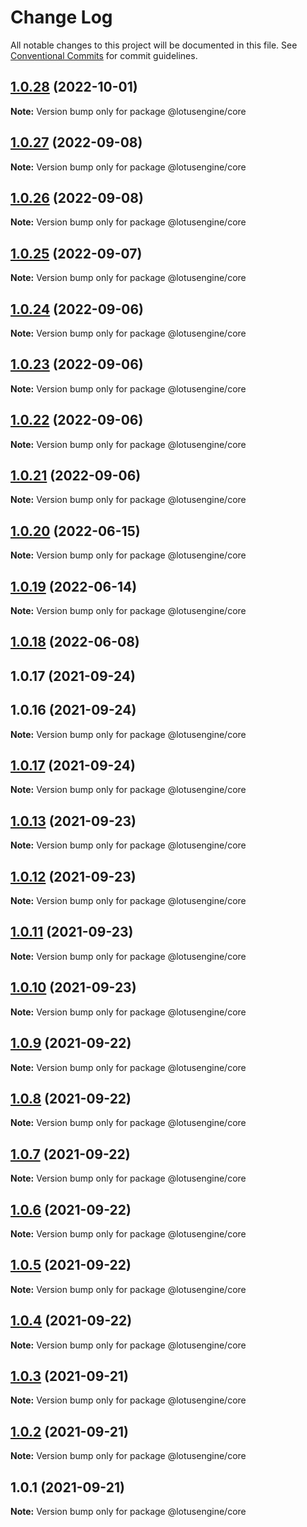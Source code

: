# Change Log

All notable changes to this project will be documented in this file.
See [Conventional Commits](https://conventionalcommits.org) for commit guidelines.

## [1.0.28](https://github.com/lotusengine/sdk/compare/@lotusengine/core@1.0.27...@lotusengine/core@1.0.28) (2022-10-01)

**Note:** Version bump only for package @lotusengine/core





## [1.0.27](https://github.com/lotusengine/sdk/compare/@lotusengine/core@1.0.26...@lotusengine/core@1.0.27) (2022-09-08)

**Note:** Version bump only for package @lotusengine/core





## [1.0.26](https://github.com/lotusengine/sdk/compare/@lotusengine/core@1.0.25...@lotusengine/core@1.0.26) (2022-09-08)

**Note:** Version bump only for package @lotusengine/core





## [1.0.25](https://github.com/lotusengine/sdk/compare/@lotusengine/core@1.0.24...@lotusengine/core@1.0.25) (2022-09-07)

**Note:** Version bump only for package @lotusengine/core





## [1.0.24](https://github.com/lotusengine/sdk/compare/@lotusengine/core@1.0.23...@lotusengine/core@1.0.24) (2022-09-06)

**Note:** Version bump only for package @lotusengine/core





## [1.0.23](https://github.com/lotusengine/sdk/compare/@lotusengine/core@1.0.22...@lotusengine/core@1.0.23) (2022-09-06)

**Note:** Version bump only for package @lotusengine/core





## [1.0.22](https://github.com/lotusengine/sdk/compare/@lotusengine/core@1.0.21...@lotusengine/core@1.0.22) (2022-09-06)

**Note:** Version bump only for package @lotusengine/core





## [1.0.21](https://github.com/lotusengine/sdk/compare/@lotusengine/core@1.0.20...@lotusengine/core@1.0.21) (2022-09-06)

**Note:** Version bump only for package @lotusengine/core





## [1.0.20](https://github.com/lotusengine/sdk/compare/@lotusengine/core@1.0.19...@lotusengine/core@1.0.20) (2022-06-15)

**Note:** Version bump only for package @lotusengine/core





## [1.0.19](https://github.com/lotusengine/sdk/compare/@lotusengine/core@1.0.18...@lotusengine/core@1.0.19) (2022-06-14)

**Note:** Version bump only for package @lotusengine/core





## [1.0.18](https://github.com/lotusengine/sdk/compare/@lotusengine/core@1.0.13...@lotusengine/core@1.0.18) (2022-06-08)



## 1.0.17 (2021-09-24)



## 1.0.16 (2021-09-24)

**Note:** Version bump only for package @lotusengine/core





## [1.0.17](https://github.com/lotusengine/sdk/compare/v1.0.16...v1.0.17) (2021-09-24)

**Note:** Version bump only for package @lotusengine/core





## [1.0.13](https://github.com/lotusengine/sdk/compare/@lotusengine/core@1.0.12...@lotusengine/core@1.0.13) (2021-09-23)

**Note:** Version bump only for package @lotusengine/core





## [1.0.12](https://github.com/lotusengine/sdk/compare/@lotusengine/core@1.0.11...@lotusengine/core@1.0.12) (2021-09-23)

**Note:** Version bump only for package @lotusengine/core





## [1.0.11](https://github.com/lotusengine/sdk/compare/@lotusengine/core@1.0.10...@lotusengine/core@1.0.11) (2021-09-23)

**Note:** Version bump only for package @lotusengine/core





## [1.0.10](https://github.com/lotusengine/sdk/compare/@lotusengine/core@1.0.9...@lotusengine/core@1.0.10) (2021-09-23)

**Note:** Version bump only for package @lotusengine/core





## [1.0.9](https://github.com/lotusengine/lotusengine/compare/@lotusengine/core@1.0.8...@lotusengine/core@1.0.9) (2021-09-22)

**Note:** Version bump only for package @lotusengine/core





## [1.0.8](https://github.com/lotusengine/lotusengine/compare/@lotusengine/core@1.0.7...@lotusengine/core@1.0.8) (2021-09-22)

**Note:** Version bump only for package @lotusengine/core





## [1.0.7](https://github.com/lotusengine/lotusengine/compare/@lotusengine/core@1.0.6...@lotusengine/core@1.0.7) (2021-09-22)

**Note:** Version bump only for package @lotusengine/core





## [1.0.6](https://github.com/lotusengine/lotusengine/compare/@lotusengine/core@1.0.5...@lotusengine/core@1.0.6) (2021-09-22)

**Note:** Version bump only for package @lotusengine/core





## [1.0.5](https://github.com/lotusengine/lotusengine/compare/@lotusengine/core@1.0.4...@lotusengine/core@1.0.5) (2021-09-22)

**Note:** Version bump only for package @lotusengine/core





## [1.0.4](https://github.com/lotusengine/lotusengine/compare/@lotusengine/core@1.0.3...@lotusengine/core@1.0.4) (2021-09-22)

**Note:** Version bump only for package @lotusengine/core





## [1.0.3](https://github.com/lotusengine/lotusengine/compare/@lotusengine/core@1.0.2...@lotusengine/core@1.0.3) (2021-09-21)

**Note:** Version bump only for package @lotusengine/core





## [1.0.2](https://github.com/lotusengine/lotusengine/compare/@lotusengine/core@1.0.1...@lotusengine/core@1.0.2) (2021-09-21)

**Note:** Version bump only for package @lotusengine/core





## 1.0.1 (2021-09-21)

**Note:** Version bump only for package @lotusengine/core
